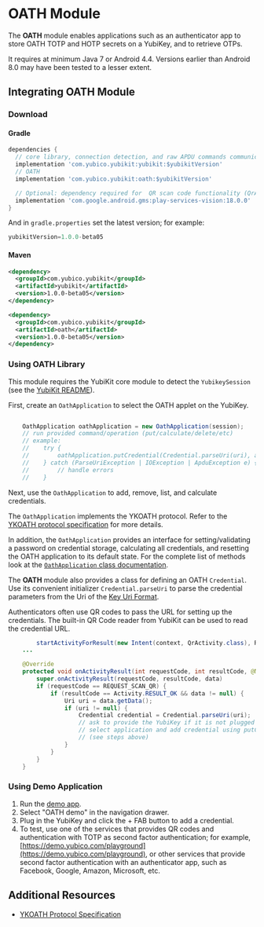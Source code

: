 # OATH Module
The **OATH** module enables applications such as an authenticator app to store OATH TOTP and HOTP secrets on a YubiKey, and to retrieve OTPs.

It requires at minimum Java 7 or Android 4.4. Versions earlier than Android 8.0 may have been tested to a lesser extent.

## Integrating OATH Module <a name="integration_steps"></a>
### Download
#### Gradle

```gradle
dependencies {  
  // core library, connection detection, and raw APDU commands communication with YubiKey
  implementation 'com.yubico.yubikit:yubikit:$yubikitVersion'
  // OATH
  implementation 'com.yubico.yubikit:oath:$yubikitVersion'

  // Optional: dependency required for  QR scan code functionality (QrActivity)
  implementation 'com.google.android.gms:play-services-vision:18.0.0'
}
```
And in `gradle.properties` set the latest version; for example:  
```gradle
yubikitVersion=1.0.0-beta05
```
#### Maven
```xml
<dependency>
  <groupId>com.yubico.yubikit</groupId>
  <artifactId>yubikit</artifactId>
  <version>1.0.0-beta05</version>
</dependency>

<dependency>
  <groupId>com.yubico.yubikit</groupId>
  <artifactId>oath</artifactId>
  <version>1.0.0-beta05</version>
</dependency>
```

### Using OATH Library <a name="using_lib"></a>

This module requires the YubiKit core module to detect the `YubikeySession` (see the [YubiKit README](../yubikit/README.md)).

First, create an `OathApplication` to select the OATH applet on the YubiKey.  
```java

    OathApplication oathApplication = new OathApplication(session);
    // run provided command/operation (put/calculate/delete/etc)
    // example:
    //    try {
    //        oathApplication.putCredential(Credential.parseUri(uri), appInfo);
    //    } catch (ParseUriException | IOException | ApduException e) {
    //        // handle errors
    //    }

```

Next, use the `OathApplication` to add, remove, list, and calculate credentials.

The `OathApplication` implements the YKOATH protocol. Refer to the [YKOATH protocol specification](https://developers.yubico.com/OATH/YKOATH_Protocol.html) for more details.

In addition, the `OathApplication` provides an interface for setting/validating a password on credential storage, calculating all credentials, and resetting the OATH application to its default state. For the complete list of methods look at the [`OathApplication` class documentation](src/main/java/com/yubico/yubikit/oath/OathApplication.java).  

The **OATH** module also provides a class for defining an OATH `Credential`. Use its convenient initializer `Credential.parseUri` to parse the credential parameters from the Uri of the [Key Uri Format](https://github.com/google/google-authenticator/wiki/Key-Uri-Format).

Authenticators often use QR codes to pass the URL for setting up the credentials. The built-in QR Code reader from YubiKit can be used to read the credential URL.

```java
        startActivityForResult(new Intent(context, QrActivity.class), REQUEST_SCAN_QR);
    ...

    @Override
    protected void onActivityResult(int requestCode, int resultCode, @Nullable Intent data) {
        super.onActivityResult(requestCode, resultCode, data)
        if (requestCode == REQUEST_SCAN_QR) {
            if (resultCode == Activity.RESULT_OK && data != null) {
                Uri uri = data.getData();
                if (uri != null) {
                    Credential credential = Credential.parseUri(uri);
                    // ask to provide the YubiKey if it is not plugged in or available via NFC, then set up connection,
                    // select application and add credential using putCredential method
                    // (see steps above)
                }
            }
        }
    }
```

### Using Demo Application <a name="using_demo"></a>
1. Run the [demo app](./YubikitDemo).
2. Select "OATH demo" in the navigation drawer.
3. Plug in the YubiKey and click the + FAB button to add a credential.  
4. To test, use one of the services that provides QR codes and authentication with TOTP as second factor authentication; for example, [https://demo.yubico.com/playground](https://demo.yubico.com/playground), or other services that provide second factor authentication with an authenticator app, such as Facebook, Google, Amazon, Microsoft, etc.

## Additional Resources <a name="additional_resources"></a>
* [YKOATH Protocol Specification](https://developers.yubico.com/OATH/YKOATH_Protocol.html)

